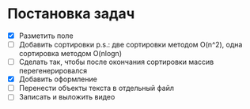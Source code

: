 <h1>Постановка задач</h1>

- [x] Разметить поле
- [ ] Добавить сортировки
    p.s.: две сортировки методом O(n^2), одна сортировка методом O(nlogn)
- [ ] Сделать так, чтобы после окончания сортировки массив перегенерировался
- [x] Добавить оформление
- [ ] Перенести объекты текста в отдельный файл
- [ ] Записать и выложить видео
